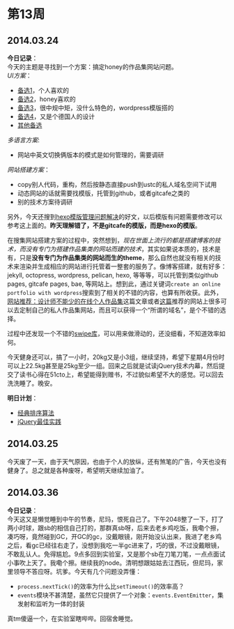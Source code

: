 第13周
======

## 2014.03.24

**今日记录**：  
今天的主题是寻找到一个方案：搞定honey的作品集网站问题。  
*UI方案*：

- [备选1](http://ckapke.de/)，个人喜欢的
- [备选2](http://natehanson.com/)，honey喜欢的
- [备选3](http://themeforest.net/item/illustrate-responsive-portfolio-blog-theme/5069761)，很中规中矩，没什么特色的，wordpress模版搭的
- [备选4](http://www.thebraveman.de/)，又是个德国人的设计
- [其他备选](http://www.uisdc.com/30-creative-personal-websites#)

*多语言方案*:

- 网站中英文切换俩版本的模式是如何管理的，需要调研

*网站搭建方案*：

- copy别人代码，重构，然后按静态直接push到ustc的私人域名空间下试用
- 动态网站的话就需要找模版，托管到github，或者gitcafe之类的
- 别的技术方案待调研

另外，今天还搜到[hexo模版管理问题解决](http://hexo.chenall.net)的好文，以后模版有问题需要修改可以参考这上面的。**昨天理解错了，不是gitcafe的模版，而是hexo的模版**。

在搜集网站搭建方案的过程中，突然想到，*现在世面上流行的都是搭建博客的技术，而没有专门为搭建作品集类的网站而建的技术*，其实如果说本质的，技术是有，只是**没有专门为作品集类的网站而生的theme**，那么自然也就没有相关的技术来渲染并生成相应的网站进行托管着一整套的服务了。像博客搭建，就有好多：jekyll, octopress, wordpress, pelican, hexo, 等等等，可以托管到类似github pages, gitcafe pages, bae, 等网站上。想到此，通过关键词`create an online portfolio with wordpress`搜索到了相关的不错的内容，也算有所收获。此外，[网站推荐：设计师不能少的在线个人作品集](http://blog.renren.com/share/171557481/5782912154)这篇文章或者[这篇](http://cheeeeer.wordpress.com/2011/03/30/%E7%BD%91%E7%AB%99%E6%8E%A8%E8%8D%90%EF%BC%9A%E8%AE%BE%E8%AE%A1%E5%B8%88%E4%B8%8D%E8%83%BD%E5%B0%91%E7%9A%84%E5%9C%A8%E7%BA%BF%E4%B8%AA%E4%BA%BA%E4%BD%9C%E5%93%81%E9%9B%86/)推荐的网站上很多可以去定制自己的私人作品集网站，而且可以获得一个“所谓的域名”，是个不错的选择。

过程中还发现一个不错的[swipe库](http://www.idangero.us/sliders/swiper/)，可以用来做滑动的，还没细看，不知道效率如何。

今天健身还可以，搞了一小时，20kg又是小3组，继续坚持，希望下星期4月份时可以上22.5kg甚至是25kg至少一组。回来之后就是试读jQuery技术内幕，然后提交了读书心得在51cto上，希望能得到赠书，不过貌似希望不大的感觉。可以回去洗洗睡了。晚安。

**明日计划**：  
- [经典排序算法](http://wuchong.me/blog/2014/02/09/algorithm-sort-summary/)
- [jQuery最佳实践](http://keenwon.com/955.html)

## 2014.03.25

今天废了一天，由于天气原因，也由于个人的放纵，还有煞笔的广告，今天也没有健身了。总之就是各种废呀，希望明天继续加油了。

## 2014.03.36

**今日记录**：  
今天这又是懒觉睡到中午的节奏，尼玛，恨死自己了。下午2048整了一下，打了两小时球，跟sb的相信自己打的，那群真sb呀，后来去老乡鸡吃饭，我嘞个擦，凑巧呀，竟然碰到GC，开GC的gc，没戴眼镜，刚开始没认出来，我进了老乡鸡之后，看gc已经往右走了，没想到我吃一半gc进来了，巧的很，不过没戴眼镜，不敢乱认人。免得尴尬。9点多回到实验室，又是那个sb在刀笔刀笔，一点点面试小事吹上天了。我嘞个擦。继续我的node。清明想跟姑姑去江西玩，但尼玛，家里领导不答应呀。坑爹。今天有几个问题没弄懂：

- `process.nextTick()`的效率为什么比`setTimeout()`的效率高？
- `events`模块不甚清楚，虽然它只提供了一个对象：`events.EventEmitter`，集发射和监听为一体的封装

真tm傻逼一个，在实验室瞎哔哔。回宿舍睡觉。
